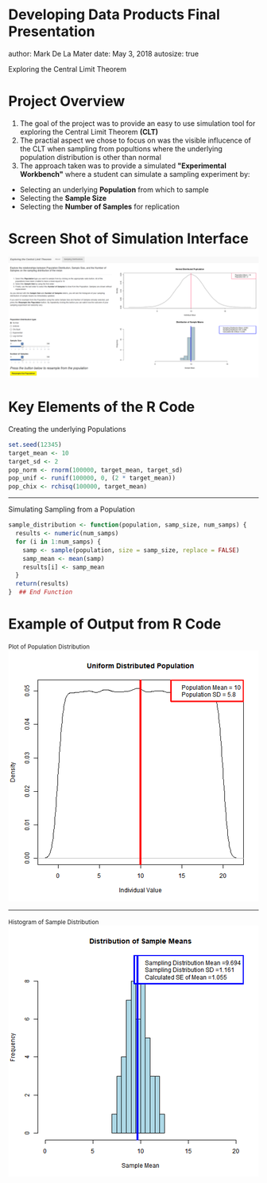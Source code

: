 Developing Data Products Final Presentation
========================================================
author: Mark De La Mater
date: May 3, 2018
autosize: true


<p style="text-align: center;"> 

Exploring the Central Limit Theorem

</p>

Project Overview
===


 1. The goal of the project was to provide an easy to use simulation tool for exploring the Central Limit Theorem <b>(CLT)</b>
 2. The practial aspect we chose to focus on was the visible influcence of the CLT when sampling from popultions where the underlying population distribution is other than normal
 3. The approach taken was to provide a simulated <b>"Experimental Workbench"</b> where a student can simulate a sampling experiment by:
+ Selecting an underlying <b>Population</b> from which to sample
+ Selecting the <b>Sample Size</b>
+ Selecting the <b>Number of Samples</b> for replication



Screen Shot of Simulation Interface
========================================================

![alt text](ECLT_Tab2.png)



Key Elements of the R Code
========================================================

Creating the underlying Populations

```r
set.seed(12345)
target_mean <- 10
target_sd <- 2
pop_norm <- rnorm(100000, target_mean, target_sd)
pop_unif <- runif(100000, 0, (2 * target_mean))
pop_chix <- rchisq(100000, target_mean)
```

***

Simulating Sampling from a Population

```r
sample_distribution <- function(population, samp_size, num_samps) {
  results <- numeric(num_samps)
  for (i in 1:num_samps) {
    samp <- sample(population, size = samp_size, replace = FALSE)
    samp_mean <- mean(samp)
    results[i] <- samp_mean
  }
  return(results)  
}  ## End Function
```



Example of Output from R Code
========================================================
<small>Plot of Population Distribution</small>
![plot of chunk unnamed-chunk-3](index-figure/unnamed-chunk-3-1.png)

***
<small>Histogram of Sample Distribution</small>
![plot of chunk unnamed-chunk-4](index-figure/unnamed-chunk-4-1.png)


